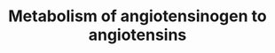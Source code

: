 ---
annotations:
- type: Pathway Ontology
  value: classic metabolic pathway
- type: Pathway Ontology
  value: peptide and protein metabolic pathway
authors:
- ReactomeTeam
- Anwesha
- Egonw
- Ryanmiller
- Fehrhart
- Eweitz
description: Angiotensinogen, a prohormone, is synthesized and secreted mainly by
  the liver but also from other tissues (reviewed in Fyhrquist and Saijonmaa 2008,
  Cat and Touyz 2011). Renin, an aspartyl protease specific for angiotensinogen, is
  secreted into the bloodstream by juxtaglomerular cells of the kidney in response
  to a drop in blood pressure. Renin cleaves angiotensinogen to yield a decapaptide,
  angiotensin I (angiotensin-1, angiotensin-(1-10)). Circulating renin can also bind
  the membrane-localized (pro)renin receptor (ATP6AP2) which increases its catalytic
  activity. After cleavage of angiotensinogen to angiotensin I by renin, two C-terminal
  amino acid residues of angiotensin I are removed by angiotensin-converting enzyme
  (ACE), located on the surface of endothelial cells, to yield angiotensin II (angiotensin-2,
  angiotensin-(1-8)), the active peptide that causes vasoconstriction, resorption
  of sodium and chloride, excretion of potassium, water retention, and aldosterone
  secretion.<br>More recently other, more tissue-localized pathways leading to angiotensin
  II and alternative derivatives of angiotensinogen have been identified (reviewed
  in Kramkowski et al. 2006, Kumar et al. 2007, Fyhrquist and Saijonmaa 2008, Becari
  et al. 2011). Chymase, cathepsin G, and cathepsin X (cathepsin Z) can each cleave
  angiotensin I to yield angiotensin II. Angiotensin-converting enzyme 2 (ACE2) cleaves
  1 amino acid residue from angiotensin I (angiotensin-(1-10)) to yield angiotensin-(1-9),
  which can be cleaved by ACE to yield angiotensin-(1-7). ACE2 can also cleave angiotensin
  II to yield angiotensin-(1-7). Neprilysin can cleave either angiotensin-(1-9) or
  angiotensin I to yield angiotensin-(1-7). Angiotensin-(1-7) binds the MAS receptor
  (MAS1, MAS proto-oncogene) and, interestingly, produces effects opposite to those
  produced by angiotensin II.<br>Aminopeptidase A (APA, ENPEP) cleaves angiotensin
  II to yield angiotensin III (angiotensin-(2-8)), which is then cleaved by aminopeptidase
  N (APN, ANPEP) yielding angiotensin IV (angiotensin-(3-8)). Angiotensin IV binds
  the AT4 receptor (AT4R, IRAP, LNPEP, oxytocinase).<br>Inhibitors of renin (e.g.
  aliskiren) and ACE (e.g. lisinopril, ramipril) are currently used to treat hypertension
  (reviewed in Gerc et al. 2009, Verdecchia et al. 2010,  Alreja and Joseph 2011).  View
  original pathway at [http://www.reactome.org/PathwayBrowser/#DIAGRAM=2022377 Reactome].
last-edited: 2021-05-22
organisms:
- Homo sapiens
redirect_from:
- /index.php/Pathway:WP2729
- /instance/WP2729
schema-jsonld:
- '@context': https://schema.org/
  '@id': https://wikipathways.github.io/pathways/WP2729.html
  '@type': Dataset
  creator:
    '@type': Organization
    name: WikiPathways
  description: Angiotensinogen, a prohormone, is synthesized and secreted mainly by
    the liver but also from other tissues (reviewed in Fyhrquist and Saijonmaa 2008,
    Cat and Touyz 2011). Renin, an aspartyl protease specific for angiotensinogen,
    is secreted into the bloodstream by juxtaglomerular cells of the kidney in response
    to a drop in blood pressure. Renin cleaves angiotensinogen to yield a decapaptide,
    angiotensin I (angiotensin-1, angiotensin-(1-10)). Circulating renin can also
    bind the membrane-localized (pro)renin receptor (ATP6AP2) which increases its
    catalytic activity. After cleavage of angiotensinogen to angiotensin I by renin,
    two C-terminal amino acid residues of angiotensin I are removed by angiotensin-converting
    enzyme (ACE), located on the surface of endothelial cells, to yield angiotensin
    II (angiotensin-2, angiotensin-(1-8)), the active peptide that causes vasoconstriction,
    resorption of sodium and chloride, excretion of potassium, water retention, and
    aldosterone secretion.<br>More recently other, more tissue-localized pathways
    leading to angiotensin II and alternative derivatives of angiotensinogen have
    been identified (reviewed in Kramkowski et al. 2006, Kumar et al. 2007, Fyhrquist
    and Saijonmaa 2008, Becari et al. 2011). Chymase, cathepsin G, and cathepsin X
    (cathepsin Z) can each cleave angiotensin I to yield angiotensin II. Angiotensin-converting
    enzyme 2 (ACE2) cleaves 1 amino acid residue from angiotensin I (angiotensin-(1-10))
    to yield angiotensin-(1-9), which can be cleaved by ACE to yield angiotensin-(1-7).
    ACE2 can also cleave angiotensin II to yield angiotensin-(1-7). Neprilysin can
    cleave either angiotensin-(1-9) or angiotensin I to yield angiotensin-(1-7). Angiotensin-(1-7)
    binds the MAS receptor (MAS1, MAS proto-oncogene) and, interestingly, produces
    effects opposite to those produced by angiotensin II.<br>Aminopeptidase A (APA,
    ENPEP) cleaves angiotensin II to yield angiotensin III (angiotensin-(2-8)), which
    is then cleaved by aminopeptidase N (APN, ANPEP) yielding angiotensin IV (angiotensin-(3-8)).
    Angiotensin IV binds the AT4 receptor (AT4R, IRAP, LNPEP, oxytocinase).<br>Inhibitors
    of renin (e.g. aliskiren) and ACE (e.g. lisinopril, ramipril) are currently used
    to treat hypertension (reviewed in Gerc et al. 2009, Verdecchia et al. 2010,  Alreja
    and Joseph 2011).  View original pathway at [http://www.reactome.org/PathwayBrowser/#DIAGRAM=2022377
    Reactome].
  keywords:
  - 'benazepril '
  - 'REN(24-406) '
  - ACEIs:ACE(30-1232)
  - ANPEP Dimer
  - aliskiren
  - 'REN '
  - CES1 trimer
  - Carboxypeptidase
  - CMA1
  - MME
  - 'ANPEP '
  - ENPEP Dimer
  - Prorenin-Prorenin
  - ACE(30-1232)
  - AGT(36-41)
  - AGT(35-41)
  - 'CPB2 '
  - 'GZMH '
  - Alcohol
  - ACE(30-1306)
  - hydrolysed ACEIs
  - Cathepsin G
  - 'CPA3 '
  - 'ATP6AP2 '
  - ACEI pro-drugs
  - 'AOPEP '
  - 'ENPEP '
  - Renin:Prorenin
  - CTSZ
  - AGT(34-41)
  - Cl-
  - 'Zn2+ '
  - ACEIs
  - L-Arg
  - 'CPB1 '
  - 'CES1 '
  - AGT(34-42)
  - 'benazeprilat '
  - Receptor
  - H2O
  - AGT(34-40)
  - Renin
  - AOPEP:Zn2+
  - AGT(34-43)
  - ACE2(18-805)
  - 'CTSD(65-412) '
  - 'CTSG '
  - 'ACE(30-1232) '
  - AGT
  license: CC0
  name: Metabolism of angiotensinogen to angiotensins
seo: CreativeWork
title: Metabolism of angiotensinogen to angiotensins
wpid: WP2729
---